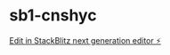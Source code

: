 # sb1-cnshyc

[Edit in StackBlitz next generation editor ⚡️](https://stackblitz.com/~/github.com/RonaldoJa/sb1-cnshyc)